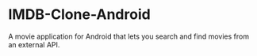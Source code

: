 # IMDB-Clone-Android
A movie application for Android that lets you search and find movies from an external API.  

